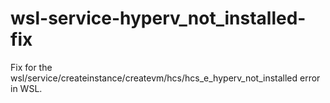 # wsl-service-hyperv_not_installed-fix
Fix for the wsl/service/createinstance/createvm/hcs/hcs_e_hyperv_not_installed error in WSL.
